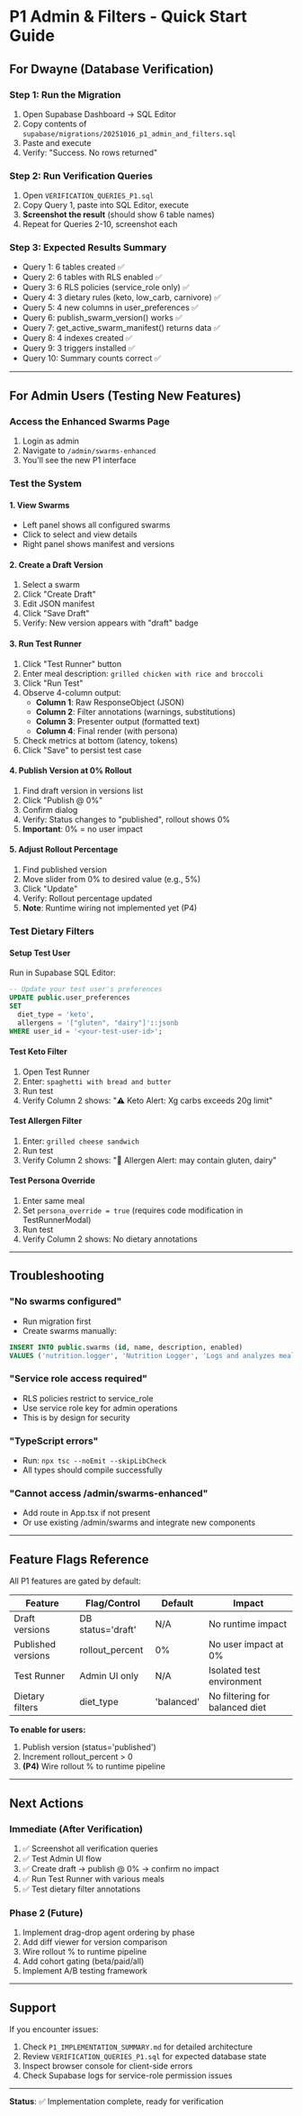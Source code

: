 # P1 Admin & Filters - Quick Start Guide

## For Dwayne (Database Verification)

### Step 1: Run the Migration
1. Open Supabase Dashboard → SQL Editor
2. Copy contents of `supabase/migrations/20251016_p1_admin_and_filters.sql`
3. Paste and execute
4. Verify: "Success. No rows returned"

### Step 2: Run Verification Queries
1. Open `VERIFICATION_QUERIES_P1.sql`
2. Copy Query 1, paste into SQL Editor, execute
3. **Screenshot the result** (should show 6 table names)
4. Repeat for Queries 2-10, screenshot each

### Step 3: Expected Results Summary
- Query 1: 6 tables created ✅
- Query 2: 6 tables with RLS enabled ✅
- Query 3: 6 RLS policies (service_role only) ✅
- Query 4: 3 dietary rules (keto, low_carb, carnivore) ✅
- Query 5: 4 new columns in user_preferences ✅
- Query 6: publish_swarm_version() works ✅
- Query 7: get_active_swarm_manifest() returns data ✅
- Query 8: 4 indexes created ✅
- Query 9: 3 triggers installed ✅
- Query 10: Summary counts correct ✅

---

## For Admin Users (Testing New Features)

### Access the Enhanced Swarms Page
1. Login as admin
2. Navigate to `/admin/swarms-enhanced`
3. You'll see the new P1 interface

### Test the System

#### 1. View Swarms
- Left panel shows all configured swarms
- Click to select and view details
- Right panel shows manifest and versions

#### 2. Create a Draft Version
1. Select a swarm
2. Click "Create Draft"
3. Edit JSON manifest
4. Click "Save Draft"
5. Verify: New version appears with "draft" badge

#### 3. Run Test Runner
1. Click "Test Runner" button
2. Enter meal description: `grilled chicken with rice and broccoli`
3. Click "Run Test"
4. Observe 4-column output:
   - **Column 1**: Raw ResponseObject (JSON)
   - **Column 2**: Filter annotations (warnings, substitutions)
   - **Column 3**: Presenter output (formatted text)
   - **Column 4**: Final render (with persona)
5. Check metrics at bottom (latency, tokens)
6. Click "Save" to persist test case

#### 4. Publish Version at 0% Rollout
1. Find draft version in versions list
2. Click "Publish @ 0%"
3. Confirm dialog
4. Verify: Status changes to "published", rollout shows 0%
5. **Important**: 0% = no user impact

#### 5. Adjust Rollout Percentage
1. Find published version
2. Move slider from 0% to desired value (e.g., 5%)
3. Click "Update"
4. Verify: Rollout percentage updated
5. **Note**: Runtime wiring not implemented yet (P4)

### Test Dietary Filters

#### Setup Test User
Run in Supabase SQL Editor:
```sql
-- Update your test user's preferences
UPDATE public.user_preferences
SET
  diet_type = 'keto',
  allergens = '["gluten", "dairy"]'::jsonb
WHERE user_id = '<your-test-user-id>';
```

#### Test Keto Filter
1. Open Test Runner
2. Enter: `spaghetti with bread and butter`
3. Run test
4. Verify Column 2 shows: "⚠️ Keto Alert: Xg carbs exceeds 20g limit"

#### Test Allergen Filter
1. Enter: `grilled cheese sandwich`
2. Run test
3. Verify Column 2 shows: "🚨 Allergen Alert: may contain gluten, dairy"

#### Test Persona Override
1. Enter same meal
2. Set `persona_override = true` (requires code modification in TestRunnerModal)
3. Run test
4. Verify Column 2 shows: No dietary annotations

---

## Troubleshooting

### "No swarms configured"
- Run migration first
- Create swarms manually:
```sql
INSERT INTO public.swarms (id, name, description, enabled)
VALUES ('nutrition.logger', 'Nutrition Logger', 'Logs and analyzes meals', true);
```

### "Service role access required"
- RLS policies restrict to service_role
- Use service role key for admin operations
- This is by design for security

### "TypeScript errors"
- Run: `npx tsc --noEmit --skipLibCheck`
- All types should compile successfully

### "Cannot access /admin/swarms-enhanced"
- Add route in App.tsx if not present
- Or use existing /admin/swarms and integrate new components

---

## Feature Flags Reference

All P1 features are gated by default:

| Feature | Flag/Control | Default | Impact |
|---------|--------------|---------|--------|
| Draft versions | DB status='draft' | N/A | No runtime impact |
| Published versions | rollout_percent | 0% | No user impact at 0% |
| Test Runner | Admin UI only | N/A | Isolated test environment |
| Dietary filters | diet_type | 'balanced' | No filtering for balanced diet |

**To enable for users:**
1. Publish version (status='published')
2. Increment rollout_percent > 0
3. **(P4)** Wire rollout % to runtime pipeline

---

## Next Actions

### Immediate (After Verification)
1. ✅ Screenshot all verification queries
2. ✅ Test Admin UI flow
3. ✅ Create draft → publish @ 0% → confirm no impact
4. ✅ Run Test Runner with various meals
5. ✅ Test dietary filter annotations

### Phase 2 (Future)
1. Implement drag-drop agent ordering by phase
2. Add diff viewer for version comparison
3. Wire rollout % to runtime pipeline
4. Add cohort gating (beta/paid/all)
5. Implement A/B testing framework

---

## Support

If you encounter issues:
1. Check `P1_IMPLEMENTATION_SUMMARY.md` for detailed architecture
2. Review `VERIFICATION_QUERIES_P1.sql` for expected database state
3. Inspect browser console for client-side errors
4. Check Supabase logs for service-role permission issues

---

**Status**: ✅ Implementation complete, ready for verification
